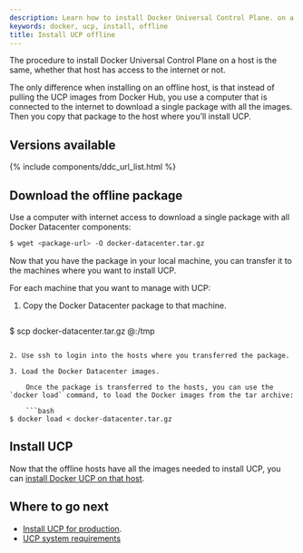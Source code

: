 ```yaml
---
description: Learn how to install Docker Universal Control Plane. on a machine with no internet access.
keywords: docker, ucp, install, offline
title: Install UCP offline
---
```

The procedure to install Docker Universal Control Plane on a host is the same, whether that host has access to the internet or not.

The only difference when installing on an offline host, is that instead of pulling the UCP images from Docker Hub, you use a computer that is connected to the internet to download a single package with all the images. Then you copy that package to the host where you’ll install UCP.

## Versions available

{% include components/ddc_url_list.html %}

## Download the offline package

Use a computer with internet access to download a single package with all Docker Datacenter components:

```bash
$ wget <package-url> -O docker-datacenter.tar.gz
```

Now that you have the package in your local machine, you can transfer it to the machines where you want to install UCP.

For each machine that you want to manage with UCP:

1. Copy the Docker Datacenter package to that machine.
    
    ```bash
$ scp docker-datacenter.tar.gz <user>@<host>:/tmp
```

2. Use ssh to login into the hosts where you transferred the package.

3. Load the Docker Datacenter images.
    
    Once the package is transferred to the hosts, you can use the `docker load` command, to load the Docker images from the tar archive:
    
    ```bash
$ docker load < docker-datacenter.tar.gz
```

## Install UCP

Now that the offline hosts have all the images needed to install UCP, you can [install Docker UCP on that host](index.md).

## Where to go next

* [Install UCP for production](index.md).
* [UCP system requirements](system-requirements.md)